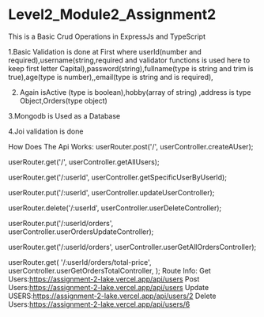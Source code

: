 # Level2_Module2_Assignment2
This is a Basic Crud Operations in ExpressJs and TypeScript  

1.Basic Validation is done at First where userId(number and required),username(string,required and validator functions is used here to keep first letter Capital),password(string),fullname(type is string and trim is true),age(type is number),,email(type is string and is required),  

2. Again isActive (type is boolean),hobby(array of string) ,address is type Object,Orders(type object)
   
3.Mongodb is Used as a Database  

4.Joi validation is done

  How Does The Api Works:
userRouter.post('/', userController.createAUser);

userRouter.get('/', userController.getAllUsers);

userRouter.get('/:userId', userController.getSpecificUserByUserId);

userRouter.put('/:userId', userController.updateUserController);

userRouter.delete('/:userId', userController.userDeleteController);

userRouter.put('/:userId/orders', userController.userOrdersUpdateController);

userRouter.get('/:userId/orders', userController.userGetAllOrdersController);

userRouter.get(
  '/:userId/orders/total-price',
  userController.userGetOrdersTotalController,
);
Route Info:
Get Users:https://assignment-2-lake.vercel.app/api/users
Post Users:https://assignment-2-lake.vercel.app/api/users
Update USERS:https://assignment-2-lake.vercel.app/api/users/2
Delete Users:https://assignment-2-lake.vercel.app/api/users/6

